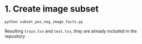 # 1. Create image subset

```bash
python subset_pos_neg_image_facts.py
```

Resulting `train.tsv` and `test.tsv`, they are already included in the repository
